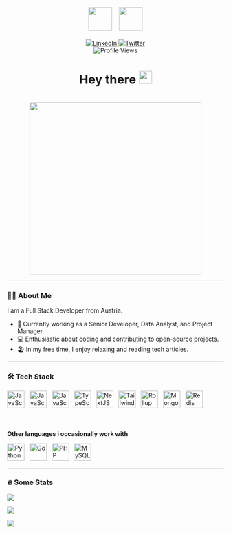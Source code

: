 <div align="center">
	<div>
		<img src="https://moonbyte.at/img/logo/logo_white.png" height="55" />
		&nbsp;&nbsp;
		<img src="https://moonbyte.at/img/logo/text_white.png" height="55" />
	</div>
  <br />
	<div>
		<a href="https://linkedin.com/in/m00nbyte">
		<img src="https://img.shields.io/badge/LinkedIn-blue?style=for-the-badge&logo=linkedin&logoColor=white" alt="LinkedIn" />
		</a>
		<a href="https://www.npmjs.com/~m00nbyte">
		<img src="https://img.shields.io/badge/NPM-red?style=for-the-badge&logo=npm&logoColor=white" alt="Twitter" />
		</a>
	</div>
	<img src="https://visitcount.itsvg.in/api?id=m00nbyte&label=Profile%20Views&color=12&icon=5&pretty=true" alt="Profile Views" />
	<h1>
		<span>Hey there</span>
		<img src="https://media.giphy.com/media/hvRJCLFzcasrR4ia7z/giphy.gif" width="30px" />
	</h1>
</div>

<br />

<div align="center">
  	<img src="https://media3.giphy.com/media/v1.Y2lkPTc5MGI3NjExNmM1aTBldXhuMnFmNWwyeGtzNHE0bGp3dGFqNGZvMTE3MzBkcGVscSZlcD12MV9pbnRlcm5hbF9naWZfYnlfaWQmY3Q9Zw/ZVik7pBtu9dNS/giphy.webp" width="400" />
</div>

---

### 👨‍💻 About Me

I am a Full Stack Developer from Austria.

-   🔭 Currently working as a Senior Developer, Data Analyst, and Project Manager.
-   💻 Enthusiastic about coding and contributing to open-source projects.
-   🏖️ In my free time, I enjoy relaxing and reading tech articles.

---

### :hammer_and_wrench: Tech Stack

<div>
	<img src="https://cdn.jsdelivr.net/gh/devicons/devicon@latest/icons/html5/html5-original.svg" title="JavaScript" alt="JavaScript" width="40" height="40" />
	&nbsp;
	<img src="https://cdn.jsdelivr.net/gh/devicons/devicon@latest/icons/css3/css3-original.svg" title="JavaScript" alt="JavaScript" width="40" height="40" />
	&nbsp;
	<img src="https://cdn.jsdelivr.net/gh/devicons/devicon@latest/icons/javascript/javascript-original.svg" title="JavaScript" alt="JavaScript" width="40" height="40" />
	&nbsp;
	<img src="https://cdn.jsdelivr.net/gh/devicons/devicon@latest/icons/typescript/typescript-original.svg" title="TypeScript" alt="TypeScript" width="40" height="40" />
	&nbsp;
	<img src="https://cdn.jsdelivr.net/gh/devicons/devicon@latest/icons/nextjs/nextjs-original.svg" title="NextJS" alt="NextJS" width="40" height="40" />
	&nbsp;
	<img src="https://cdn.jsdelivr.net/gh/devicons/devicon@latest/icons/tailwindcss/tailwindcss-original.svg" title="TailwindCSS" alt="TailwindCSS" width="40" height="40" />
	&nbsp;
	<img src="https://cdn.jsdelivr.net/gh/devicons/devicon@latest/icons/rollup/rollup-plain.svg" title="Rollup" alt="Rollup" width="40" height="40" />
	&nbsp;
	<img src="https://cdn.jsdelivr.net/gh/devicons/devicon@latest/icons/mongodb/mongodb-original.svg" title="MongoDB" alt="MongoDB " width="40" height="40" />
	&nbsp;
	<img src="https://cdn.jsdelivr.net/gh/devicons/devicon@latest/icons/redis/redis-original.svg"  title="Redis" alt="Redis" width="40" height="40" />
</div>

<br />
<br />

**Other languages i occasionally work with**

<div>
	<img src="https://cdn.jsdelivr.net/gh/devicons/devicon@latest/icons/python/python-original.svg" title="Python" alt="Python" width="40" height="40" />
	&nbsp;
	<img src="https://cdn.jsdelivr.net/gh/devicons/devicon@latest/icons/go/go-original.svg" title="Go" alt="Go" width="40" height="40" />
	&nbsp;
	<img src="https://cdn.jsdelivr.net/gh/devicons/devicon@latest/icons/php/php-original.svg" title="PHP" alt="PHP" width="40" height="40" />
	&nbsp;
	<img src="https://cdn.jsdelivr.net/gh/devicons/devicon@latest/icons/mysql/mysql-original.svg" title="MySQL" alt="MySQL" width="40" height="40" />
</div>

---

### :fire: Some Stats

![](https://github-readme-streak-stats.herokuapp.com/?user=m00nbyte&theme=dark&hide_border=true)

![](https://github-readme-stats.vercel.app/api?username=m00nbyte&theme=dark&hide_border=true&include_all_commits=true&count_private=true)

![](https://github-readme-stats.vercel.app/api/top-langs/?username=m00nbyte&theme=dark&hide_border=true&include_all_commits=true&count_private=true&layout=compact)

